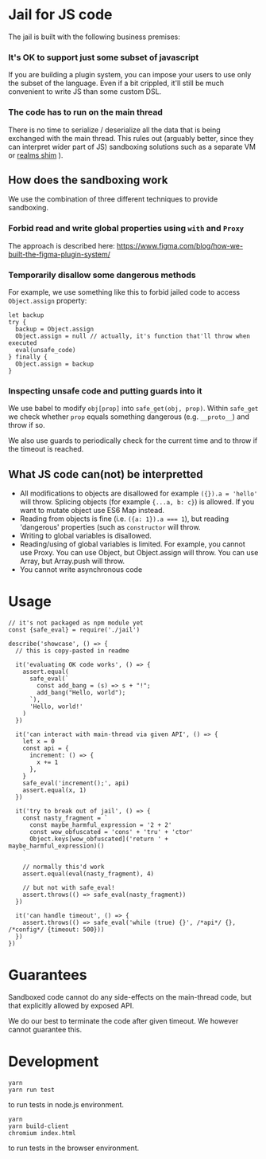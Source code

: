 # Jail for JS code

The jail is built with the following business premises:

### It's OK to support just some subset of javascript

If you are building a plugin system, you can impose your users to use only the subset of the
language. Even if a bit crippled, it'll still be much convenient to write JS than some custom DSL.

### The code has to run on the main thread

There is no time to serialize / deserialize all the data that is being exchanged with the main thread.
This rules out (arguably better, since they can interpret wider part of JS) sandboxing solutions
such as a separate VM or [realms shim](https://github.com/agoric/realms-shim/) ).

## How does the sandboxing work

We use the combination of three different techniques to provide sandboxing.

### Forbid read and write global properties using `with` and `Proxy`

The approach is described here:
https://www.figma.com/blog/how-we-built-the-figma-plugin-system/

### Temporarily disallow some dangerous methods

For example, we use something like this to forbid jailed code to access `Object.assign` property:

```
let backup
try {
  backup = Object.assign
  Object.assign = null // actually, it's function that'll throw when executed
  eval(unsafe_code)
} finally {
  Object.assign = backup
}
```

### Inspecting unsafe code and putting guards into it

We use babel to modify `obj[prop]` into `safe_get(obj, prop)`. Within `safe_get` we check whether
`prop` equals something dangerous (e.g. `__proto__`) and throw if so.

We also use guards to periodically check for the current time and to throw if the timeout is reached.

## What JS code can(not) be interpretted

- All modifications to objects are disallowed for example `({}).a = 'hello'` will throw. Splicing
  objects (for example `{...a, b: c}`) is allowed. If you want to mutate object use ES6 Map instead.
- Reading from objects is fine (i.e. `({a: 1}).a === 1`), but reading 'dangerous' properties (such as
  `constructor` will throw.
- Writing to global variables is disallowed.
- Reading/using of global variables is limited. For example, you cannot use Proxy. You can use
  Object, but Object.assign will throw. You can use Array, but Array.push will throw.
- You cannot write asynchronous code

# Usage
```
// it's not packaged as npm module yet
const {safe_eval} = require('./jail')

describe('showcase', () => {
  // this is copy-pasted in readme

  it('evaluating OK code works', () => {
    assert.equal(
      safe_eval(`
        const add_bang = (s) => s + "!";
        add_bang("Hello, world");
      `),
      'Hello, world!'
    )
  })

  it('can interact with main-thread via given API', () => {
    let x = 0
    const api = {
      increment: () => {
        x += 1
      },
    }
    safe_eval('increment();', api)
    assert.equal(x, 1)
  })

  it('try to break out of jail', () => {
    const nasty_fragment = `
      const maybe_harmful_expression = '2 + 2'
      const wow_obfuscated = 'cons' + 'tru' + 'ctor'
      Object.keys[wow_obfuscated]('return ' + maybe_harmful_expression)()
    `

    // normally this'd work
    assert.equal(eval(nasty_fragment), 4)

    // but not with safe_eval!
    assert.throws(() => safe_eval(nasty_fragment))
  })

  it('can handle timeout', () => {
    assert.throws(() => safe_eval('while (true) {}', /*api*/ {}, /*config*/ {timeout: 500}))
  })
})
```

# Guarantees

Sandboxed code cannot do any side-effects on the main-thread code, but that explicitly allowed by
exposed API.

We do our best to terminate the code after given timeout. We however cannot guarantee this.


# Development
```
yarn
yarn run test
```
to run tests in node.js environment.

```
yarn
yarn build-client
chromium index.html
```
to run tests in the browser environment.
